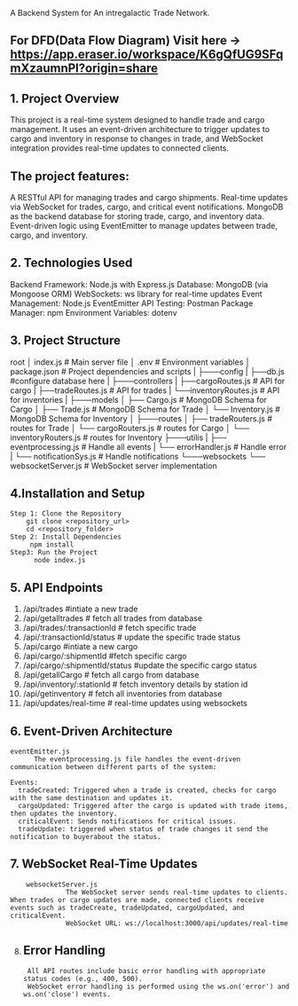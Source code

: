 A Backend System for An intregalactic Trade Network.
## For DFD(Data Flow Diagram) Visit here -> https://app.eraser.io/workspace/K6gQfUG9SFqmXzaumnPl?origin=share
## 1. Project Overview
This project is a real-time system designed to handle trade and cargo management. It uses an event-driven architecture to trigger updates to cargo and inventory in response to changes in trade, and WebSocket integration provides real-time updates to connected clients.

## The project features:

A RESTful API for managing trades and cargo shipments.
Real-time updates via WebSocket for trades, cargo, and critical event notifications.
MongoDB as the backend database for storing trade, cargo, and inventory data.
Event-driven logic using EventEmitter to manage updates between trade, cargo, and inventory.

## 2. Technologies Used
   
Backend Framework: Node.js with Express.js
Database: MongoDB (via Mongoose ORM)
WebSockets: ws library for real-time updates
Event Management: Node.js EventEmitter
API Testing: Postman
Package Manager: npm
Environment Variables: dotenv

## 3. Project Structure
   root
│   index.js              # Main server file
│   .env                   # Environment variables
│   package.json           # Project dependencies and scripts
|
├───config
|    ├──db.js               #configure database here
|
├───controllers
|    ├──cargoRoutes.js     # API for cargo
|    ├──tradeRoutes.js     # API for trades
|    └──inventoryRoutes.js # API for inventories
|
├───models
│   ├── Cargo.js           # MongoDB Schema for Cargo
│   ├── Trade.js           # MongoDB Schema for Trade
│   └── Inventory.js       # MongoDB Schema for Inventory
│
├───routes
│   ├── tradeRouters.js     #  routes for Trade
│   └── cargoRouters.js     #  routes for Cargo
│   └── inventoryRouters.js   #  routes for Inventory
├───utilis
|   ├── eventprocessing.js    # Handle all events 
|   └── errorHandler.js    # Handle error
|   └── notificationSys.js # Handle notifications
└───websockets
    └── websocketServer.js # WebSocket server implementation

## 4.Installation and Setup

    Step 1: Clone the Repository
        git clone <repository_url>
        cd <repository_folder>
    Step 2: Install Dependencies
         npm install
    Step3: Run the Project
          node index.js

## 5. API Endpoints
   1. /api/trades                       #intiate a new trade
   2. /api/getalltrades                 # fetch all trades from database
   3. /api/trades/:transactionId        # fetch specific trade
   4. /api/:transactionId/status        # update the specific trade status
   5. /api/cargo                        #intiate a new cargo
   6. /api/cargo/:shipmentId            #fetch specific cargo
   7. /api/cargo/:shipmentId/status     #update the specific cargo status
   8. /api/getallCargo                  # fetch all cargo from database
   9. /api/inventory/:stationId          # fetch inventory details by station id
   10. /api/getinventory                 # fetch all inventories from database
   11. /api/updates/real-time            # real-time updates using websockets
## 6. Event-Driven Architecture
    eventEmitter.js
          The eventprocessing.js file handles the event-driven communication between different parts of the system:

    Events:
      tradeCreated: Triggered when a trade is created, checks for cargo with the same destination and updates it.
      cargoUpdated: Triggered after the cargo is updated with trade items, then updates the inventory.
      criticalEvent: Sends notifications for critical issues.
      tradeUpdate: triggered when status of trade changes it send the notification to buyerabout the status.
## 7. WebSocket Real-Time Updates
        websocketServer.js
                  The WebSocket server sends real-time updates to clients. When trades or cargo updates are made, connected clients receive events such as tradeCreate, tradeUpdated, cargoUpdated, and                                criticalEvent.
                  WebSocket URL: ws://localhost:3000/api/updates/real-time
8. ## Error Handling
        All API routes include basic error handling with appropriate status codes (e.g., 400, 500).
        WebSocket error handling is performed using the ws.on('error') and ws.on('close') events.
